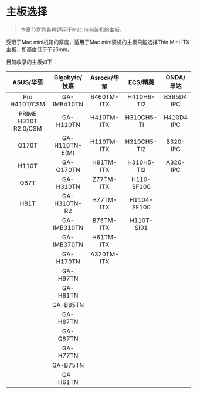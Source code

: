 # 主板选择

> 本章节罗列各种适用于Mac mini装机的主板。

受限于Mac mini机箱的厚度，适用于Mac mini装机的主板只能选择Thin Mini ITX主板，即高度低于于25mm。

目前收录的主板如下：

|       ASUS/华硕      	|  Gigabyte/技嘉 	| Asrock/华擎 	|   ECS/精英  	|  ONDA/昂达  	|
|:--------------------:	|:--------------:	|:-----------:	|:-----------:	|:-----------:	|
| Pro H410T/CSM        	| GA-IMB410TN    	| B460TM-ITX  	| H410H6-TI2  	| B365D4 IPC  	|
| PRIME H310T R2.0/CSM 	| GA-H110TN      	| H410TM-ITX  	| H310CH5-TI  	| H410D4 IPC  	|
| Q170T                	| GA-H110TN-E(M) 	| H110TM-ITX  	| H310CH5-TI2 	| B320-IPC    	|
| H110T                	| GA-Q170TN      	| H81TM-ITX   	| H310H5-TI2  	| A320-IPC    	|
| Q87T                 	| GA-H310TN      	| Z77TM-ITX   	| H110-SF100  	|             	|
| H81T                 	| GA-H310TN-R2   	| H77TM-ITX   	| H1104-SF100 	|             	|
|                      	| GA-IMB310TN    	| B75TM-ITX   	| H110T-SI01  	|             	|
|                      	| GA-IMB370TN    	| H61TM-ITX   	|             	|             	|
|                      	| GA-H170TN      	| A320TM-ITX  	|             	|             	|
|                      	| GA-H97TN       	|             	|             	|             	|
|                      	| GA-H81TN       	|             	|             	|             	|
|                      	| GA-B85TN       	|             	|             	|             	|
|                      	| GA-H87TN       	|             	|             	|             	|
|                      	| GA-Q87TN       	|             	|             	|             	|
|                      	| GA-H77TN       	|             	|             	|             	|
|                      	| GA-B75TN       	|             	|             	|             	|
|                      	| GA-H61TN       	|             	|             	|             	|